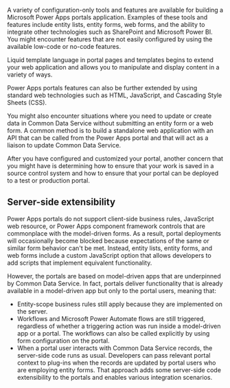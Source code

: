 A variety of configuration-only tools and features are available for building a Microsoft Power Apps portals application. Examples of these tools and features include entity lists, entity forms, web forms, and the ability to integrate other technologies such as SharePoint and Microsoft Power BI. You might encounter features that are not easily configured by using the available low-code or no-code features.

Liquid template language in portal pages and templates begins to extend your web application and allows you to manipulate and display content in a variety of ways.

Power Apps portals features can also be further extended by using standard web technologies such as HTML, JavaScript, and Cascading Style Sheets (CSS).

You might also encounter situations where you need to update or create data in Common Data Service without submitting an entity form or a web form. A common method is to build a standalone web application with an API that can be called from the Power Apps portal and that will act as a liaison to update Common Data Service.

After you have configured and customized your portal, another concern that you might have is determining how to ensure that your work is saved in a source control system and how to ensure that your portal can be deployed to a test or production portal.

## Server-side extensibility

Power Apps portals do not support client-side business rules, JavaScript web resource, or Power Apps component framework controls that are commonplace with the model-driven forms. As a result, portal deployments will occasionally become blocked because expectations of the same or similar form behavior can't be met. Instead, entity lists, entity forms, and web forms include a custom JavaScript option that allows developers to add scripts that implement equivalent functionality.

However, the portals are based on model-driven apps that are underpinned by Common Data Service. In fact, portals deliver functionality that is already available in a model-driven app but only to the portal users, meaning that:

- Entity-scope business rules still apply because they are implemented on the server.
- Workflows and Microsoft Power Automate flows are still triggered, regardless of whether a triggering action was run inside a model-driven app or a portal. The workflows can also be called explicitly by using form configuration on the portal.
- When a portal user interacts with Common Data Service records, the server-side code runs as usual. Developers can pass relevant portal context to plug-ins when the records are updated by portal users who are employing entity forms. That approach adds some server-side code extensibility to the portals and enables various integration scenarios.
